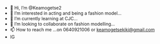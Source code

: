 - 👋 Hi, I’m @Keamogetse2
- 👀 I’m interested in acting and being a fashion model...
- 🌱 I’m currently learning at CJC...
- 💞️ I’m looking to collaborate on fashion modelling...
- 📫 How to reach me ...on 0640921006 or keamogetsekiki@gmail.com
- IG 

<!---
Keamogetse2/Keamogetse2 is a ✨ special ✨ repository because its `README.md` (this file) appears on your GitHub profile.
You can click the Preview link to take a look at your changes.
--->
